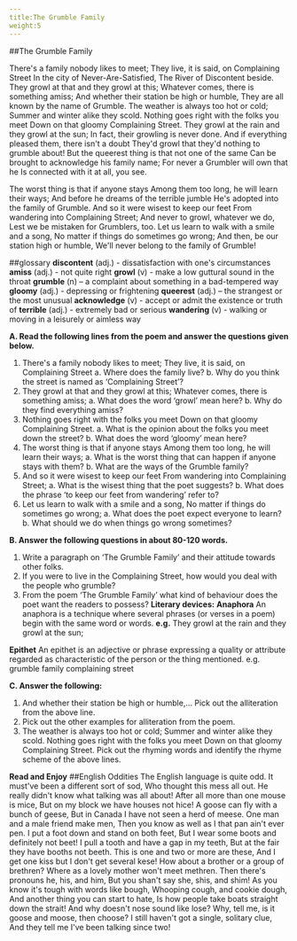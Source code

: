 ```yaml
---
title:The Grumble Family
weight:5
---
```

##The Grumble Family

There's a family nobody likes to meet;
They live, it is said, on Complaining Street
In the city of Never-Are-Satisfied,
The River of Discontent beside.
They growl at that and they growl at this;
Whatever comes, there is something amiss;
And whether their station be high or humble,
They are all known by the name of Grumble.
The weather is always too hot or cold;
Summer and winter alike they scold.
Nothing goes right with the folks you meet
Down on that gloomy Complaining Street.
They growl at the rain and they growl at the sun;
In fact, their growling is never done.
And if everything pleased them, there isn't a doubt
They'd growl that they'd nothing to grumble about!
But the queerest thing is that not one of the same
Can be brought to acknowledge his family name;
For never a Grumbler will own that he
Is connected with it at all, you see.

The worst thing is that if anyone stays
Among them too long, he will learn their ways;
And before he dreams of the terrible jumble
He's adopted into the family of Grumble.
And so it were wisest to keep our feet
From wandering into Complaining Street;
And never to growl, whatever we do,
Lest we be mistaken for Grumblers, too.
Let us learn to walk with a smile and a song,
No matter if things do sometimes go wrong;
And then, be our station high or humble,
We'll never belong to the family of Grumble!

##glossary
**discontent** (adj.) - dissatisfaction with one's circumstances 
**amiss** (adj.) - not quite right
**growl** (v) - make a low guttural sound in the throat
**grumble** (n) – a complaint about something in a bad-tempered way
**gloomy** (adj.) - depressing or frightening
**queerest** (adj.) – the strangest or the most unusual
**acknowledge** (v) - accept or admit the existence or truth of
**terrible** (adj.) - extremely bad or serious
**wandering** (v) - walking or moving in a leisurely or aimless way

**A. Read the following lines from the poem and answer the questions given below.**
1. There's a family nobody likes to meet;
They live, it is said, on Complaining Street
a. Where does the family live?
b. Why do you think the street is named as ‘Complaining Street’?
2. They growl at that and they growl at this;
Whatever comes, there is something amiss;
a. What does the word ‘growl’ mean here?
b. Why do they find everything amiss?
3. Nothing goes right with the folks you meet
Down on that gloomy Complaining Street.
a. What is the opinion about the folks you meet down the street?
b. What does the word ‘gloomy’ mean here? 
4. The worst thing is that if anyone stays
Among them too long, he will learn their ways;
a. What is the worst thing that can happen if anyone stays with them?
b. What are the ways of the Grumble family?
5. And so it were wisest to keep our feet
From wandering into Complaining Street;
a. What is the wisest thing that the poet suggests?
b. What does the phrase ‘to keep our feet from wandering’ refer to?
6. Let us learn to walk with a smile and a song,
No matter if things do sometimes go wrong;
a. What does the poet expect everyone to learn?
b. What should we do when things go wrong sometimes? 

**B. Answer the following questions in about 80-120 words.**
1. Write a paragraph on ‘The Grumble Family’ and their attitude towards other folks.
2. If you were to live in the Complaining Street, how would you deal with the people
who grumble? 
3. From the poem ‘The Grumble Family’ what kind of behaviour does the poet want the
readers to possess?
**Literary devices:**
**Anaphora**
An anaphora is a technique where several phrases (or verses in a poem) begin with the
same word or words.
**e.g.** They growl at the rain and they growl at the sun;

**Epithet**
An epithet is an adjective or phrase expressing a quality or attribute regarded as
characteristic of the person or the thing mentioned.
e.g. grumble family
complaining street

**C. Answer the following:**
1. And whether their station be high or humble,…
Pick out the alliteration from the above line.
2. Pick out the other examples for alliteration from the poem.
3. The weather is always too hot or cold;
Summer and winter alike they scold.
Nothing goes right with the folks you meet
Down on that gloomy Complaining Street.
Pick out the rhyming words and identify the rhyme scheme of the above lines.

**Read and Enjoy**
##English Oddities
The English language is quite odd.
It must've been a different sort of sod,
Who thought this mess all out.
He really didn't know what talking was all about!
After all more than one mouse is mice,
But on my block we have houses not hice!
A goose can fly with a bunch of geese,
But in Canada I have not seen a herd of meese.
One man and a male friend make men,
Then you know as well as I that pan ain't ever pen.
I put a foot down and stand on both feet,
But I wear some boots and definitely not beet!
I pull a tooth and have a gap in my teeth,
But at the fair they have booths not beeth.
This is one and two or more are these,
And I get one kiss but I don't get several kese!
How about a brother or a group of brethren?
Where as a lovely mother won't meet methren.
Then there's pronouns he, his, and him,
But you shan't say she, shis, and shim!
As you know it's tough with words like bough,
Whooping cough, and cookie dough,
And another thing you can start to hate,
Is how people take boats straight down the strait!
And why doesn't nose sound like lose?
Why, tell me, is it goose and moose, then choose?
I still haven't got a single, solitary clue,
And they tell me I've been talking since two!
